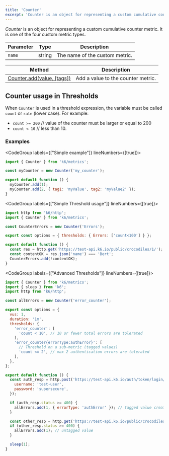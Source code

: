 ```yaml
---
title: 'Counter'
excerpt: 'Counter is an object for representing a custom cumulative counter metric. It is one of the four custom metric types.'
---
```


_Counter_ is an object for representing a custom cumulative counter metric. It is one of the four custom metric types.

| Parameter | Type   | Description                    |
| --------- | ------ | ------------------------------ |
| `name`    | string | The name of the custom metric. |

| Method                                                                                  | Description                        |
| --------------------------------------------------------------------------------------- | ---------------------------------- |
| [Counter.add(value, [tags])](/javascript-api/k6-metrics/counter/counter-add-value-tags) | Add a value to the counter metric. |

## Counter usage in Thresholds

When `Counter` is used in a threshold expression, the variable must be called `count` or `rate` (lower case).
For example:

- `count >= 200` // value of the counter must be larger or equal to 200
- `count < 10` // less than 10.

### Examples

<CodeGroup labels={["Simple example"]} lineNumbers={[true]}>

```javascript
import { Counter } from 'k6/metrics';

const myCounter = new Counter('my_counter');

export default function () {
  myCounter.add(1);
  myCounter.add(2, { tag1: 'myValue', tag2: 'myValue2' });
}
```

</CodeGroup>

<CodeGroup labels={["Simple Threshold usage"]} lineNumbers={[true]}>

```javascript
import http from 'k6/http';
import { Counter } from 'k6/metrics';

const CounterErrors = new Counter('Errors');

export const options = { thresholds: { Errors: ['count<100'] } };

export default function () {
  const res = http.get('https://test-api.k6.io/public/crocodiles/1/');
  const contentOK = res.json('name') === 'Bert';
  CounterErrors.add(!contentOK);
}
```

</CodeGroup>

<CodeGroup labels={["Advanced Thresholds"]} lineNumbers={[true]}>

```javascript
import { Counter } from 'k6/metrics';
import { sleep } from 'k6';
import http from 'k6/http';

const allErrors = new Counter('error_counter');

export const options = {
  vus: 1,
  duration: '1m',
  thresholds: {
    'error_counter': [
      'count < 10', // 10 or fewer total errors are tolerated
    ],
    'error_counter{errorType:authError}': [
      // Threshold on a sub-metric (tagged values)
      'count <= 2', // max 2 authentication errors are tolerated
    ],
  },
};

export default function () {
  const auth_resp = http.post('https://test-api.k6.io/auth/token/login/', {
    username: 'test-user',
    password: 'supersecure',
  });

  if (auth_resp.status >= 400) {
    allErrors.add(1, { errorType: 'authError' }); // tagged value creates submetric (useful for making thresholds specific)
  }

  const other_resp = http.get('https://test-api.k6.io/public/crocodiles/1/');
  if (other_resp.status >= 400) {
    allErrors.add(1); // untagged value
  }

  sleep(1);
}
```

</CodeGroup>
